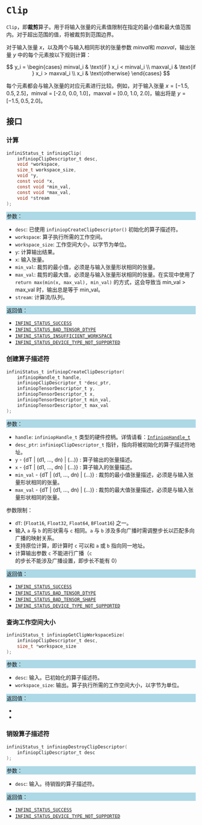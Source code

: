 # `Clip`

`Clip`，即**裁剪**算子。用于将输入张量的元素值限制在指定的最小值和最大值范围内。对于超出范围的值，将被裁剪到范围边界。

对于输入张量 $x$，以及两个与输入相同形状的张量参数 $minval$和 $maxval$，输出张量 $y$ 中的每个元素按以下规则计算：

$$
y_i = \begin{cases}
minval_i & \text{if } x_i < minval_i \\
maxval_i & \text{if } x_i > maxval_i \\
x_i & \text{otherwise}
\end{cases}
$$

每个元素都会与输入张量的对应元素进行比较。例如，对于输入张量 $x = [-1.5, 0.5, 2.5]$，minval = [-2.0, 0.0, 1.0]，maxval = [0.0, 1.0, 2.0]，输出将是 $y = [-1.5, 0.5, 2.0]$。

## 接口

### 计算

```c
infiniStatus_t infiniopClip(
    infiniopClipDescriptor_t desc,
    void *workspace,
    size_t workspace_size,
    void *y,
    const void *x,
    const void *min_val,
    const void *max_val,
    void *stream
);
```

<div style="background-color: lightblue; padding: 1px;"> 参数： </div>

- `desc`:
  已使用 `infiniopCreateClipDescriptor()` 初始化的算子描述符。
- `workspace`:
  算子执行所需的工作空间。
- `workspace_size`:
  工作空间大小，以字节为单位。
- `y`:
  计算输出结果。
- `x`:
  输入张量。
- `min_val`:
  裁剪的最小值，必须是与输入张量形状相同的张量。
- `max_val`:
  裁剪的最大值，必须是与输入张量形状相同的张量。在实现中使用了 `return max(min(x, max_val), min_val)` 的方式，这会导致当 min_val > max_val 时，输出总是等于 min_val。
- `stream`:
  计算流/队列。
<div style="background-color: lightblue; padding: 1px;"> 返回值： </div>

- [`INFINI_STATUS_SUCCESS`]
- [`INFINI_STATUS_BAD_TENSOR_DTYPE`]
- [`INFINI_STATUS_INSUFFICIENT_WORKSPACE`]
- [`INFINI_STATUS_DEVICE_TYPE_NOT_SUPPORTED`]


### 创建算子描述符

```c
infiniStatus_t infiniopCreateClipDescriptor(
    infiniopHandle_t handle,
    infiniopClipDescriptor_t *desc_ptr,
    infiniopTensorDescriptor_t y,
    infiniopTensorDescriptor_t x,
    infiniopTensorDescriptor_t min_val,
    infiniopTensorDescriptor_t max_val
);
```

<div style="background-color: lightblue; padding: 1px;"> 参数：</div>

- `handle`:
  `infiniopHandle_t` 类型的硬件控柄。详情请看：[`InfiniopHandle_t`]
- `desc_ptr`:
  `infiniopClipDescriptor_t` 指针，指向将被初始化的算子描述符地址。
- `y` - {dT | (d1, ..., dn) | (...)} :
  算子输出的张量描述。
- `x` - {dT | (d1, ..., dn) | (...)} :
  算子输入的张量描述。
- `min_val` - {dT | (d1, ..., dn) | (...)} :
  裁剪的最小值张量描述，必须是与输入张量形状相同的张量。
- `max_val` - {dT | (d1, ..., dn) | (...)} :
  裁剪的最大值张量描述，必须是与输入张量形状相同的张量。

参数限制：

- `dT`:  (`Float16`, `Float32`, `Float64`, `BFloat16`) 之一。
- 输入 `a` 与 `b` 的形状需与 `c` 相同。`a` 与 `b` 涉及多向广播时需调整步长以匹配多向广播的映射关系。
- 支持原位计算，即计算时 `c` 可以和 `a` 或 `b` 指向同一地址。
- 计算输出参数 `c` 不能进行广播（`c` 的步长不能涉及广播设置，即步长不能有 0）

<div style="background-color: lightblue; padding: 1px;"> 返回值：</div>

- [`INFINI_STATUS_SUCCESS`]
- [`INFINI_STATUS_BAD_TENSOR_DTYPE`]
- [`INFINI_STATUS_BAD_TENSOR_SHAPE`]
- [`INFINI_STATUS_DEVICE_TYPE_NOT_SUPPORTED`]



### 查询工作空间大小

```c
infiniStatus_t infiniopGetClipWorkspaceSize(
    infiniopClipDescriptor_t desc,
    size_t *workspace_size
);
```

<div style="background-color: lightblue; padding: 1px;"> 参数： </div>

- `desc`:
  输入。已初始化的算子描述符。
- `workspace_size`:
  输出。算子执行所需的工作空间大小，以字节为单位。

<div style="background-color: lightblue; padding: 1px;"> 返回值： </div>

- [`INFINI_STATUS_SUCCESS`]: 成功获取工作空间大小。
- [`INFINI_STATUS_DEVICE_TYPE_NOT_SUPPORTED`]: 当设备类型不受支持时。

### 销毁算子描述符

```c
infiniStatus_t infiniopDestroyClipDescriptor(
    infiniopClipDescriptor_t desc
);
```

<div style="background-color: lightblue; padding: 1px;"> 参数： </div>

- `desc`:
  输入。待销毁的算子描述符。

<div style="background-color: lightblue; padding: 1px;"> 返回值： </div>

- [`INFINI_STATUS_SUCCESS`]
- [`INFINI_STATUS_DEVICE_TYPE_NOT_SUPPORTED`]


<!-- 链接 -->
[`InfiniopHandle_t`]: /infiniop/handle/README.md
[`INFINI_STATUS_SUCCESS`]: /common/status/README.md#INFINI_STATUS_SUCCESS
[`INFINI_STATUS_BAD_PARAM`]: /common/status/README.md#INFINI_STATUS_BAD_PARAM
[`INFINI_STATUS_BAD_TENSOR_SHAPE`]: /common/status/README.md#INFINI_STATUS_BAD_TENSOR_SHAPE
[`INFINI_STATUS_BAD_TENSOR_DTYPE`]: /common/status/README.md#INFINI_STATUS_BAD_TENSOR_DTYPE
[`INFINI_STATUS_BAD_TENSOR_STRIDES`]: /common/status/README.md#INFINI_STATUS_BAD_TENSOR_STRIDES
[`INFINI_STATUS_DEVICE_TYPE_NOT_SUPPORTED`]: /common/status/README.md#INFINI_STATUS_DEVICE_TYPE_NOT_SUPPORTED
[`INFINI_STATUS_INTERNAL_ERROR`]: /common/status/README.md#INFINI_STATUS_INTERNAL_ERROR
[`INFINI_STATUS_INSUFFICIENT_WORKSPACE`]: /common/status/README.md#INFINI_STATUS_INSUFFICIENT_WORKSPACE